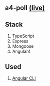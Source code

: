 ## a4-poll [(live)](https://raa-polls.herokuapp.com/)

## Stack
1. TypeScript
2. Express
3. Mongoose
4. Angular4

## Used
1. [Angular CLI](https://github.com/angular/angular-cli)